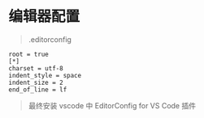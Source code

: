 # 编辑器配置

> .editorconfig

```
root = true
[*]
charset = utf-8
indent_style = space
indent_size = 2
end_of_line = lf

```

> 最终安装 vscode 中 EditorConfig for VS Code 插件
